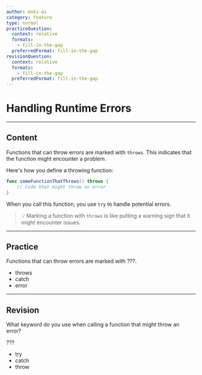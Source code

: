 ```yaml
---
author: enki-ai
category: feature
type: normal
practiceQuestion:
  context: relative
  formats:
    - fill-in-the-gap
  preferredFormat: fill-in-the-gap
revisionQuestion:
  context: relative
  formats:
    - fill-in-the-gap
  preferredFormat: fill-in-the-gap
---
```


# Handling Runtime Errors

---
## Content

Functions that can throw errors are marked with `throws`. This indicates that the function might encounter a problem.

Here's how you define a throwing function:

```swift
func someFunctionThatThrows() throws {
    // Code that might throw an error
}
```

When you call this function, you use `try` to handle potential errors.

> 💡 Marking a function with `throws` is like putting a warning sign that it might encounter issues.

---
## Practice

Functions that can throw errors are marked with ???.

- throws
- catch
- error

---
## Revision

What keyword do you use when calling a function that might throw an error?

???

- try
- catch
- throw
